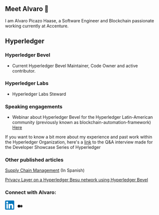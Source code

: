 ## Meet Alvaro 👋

I am Alvaro Picazo Haase, a Software Engineer and Blockchain passionate working currently at Accenture.


## Hyperledger 
### Hyperledger Bevel
- Current Hyperledger Bevel Maintainer, Code Owner and active contributor.
### Hyperledger Labs
- Hyperledger Labs Steward
### Speaking engagements
- Webinar about Hyperledger Bevel for the Hyperledger Latin-American community (previously known as blockchain-automation-framework) [Here](https://www.youtube.com/watch?v=Q0mA_SuqJTs)



If you want to know a bit more about my experience and past work within the Hyperledger Organization, here's a [link](https://www.hyperledger.org/blog/developer-showcase-series-alvaro-picazo-haase-blockchain-engineer-accenture) to the Q&A interview made for the Developer Showcase Series of Hyperledger

### Other published articles
[Supply Chain Management](https://www.periodistadigital.com/economia/bolsa/20240704/casos-blockchain-supply-chain-management-son-beneficios-noticia-689405009416/) (In Spanish)

[Privacy Layer on a Hyperledger Besu network using Hyperledger Bevel](https://www.lfdecentralizedtrust.org/blog/using-hyperledger-bevel-to-add-a-privacy-layer-to-permissioned-besu-networks)

### Connect with Alvaro:

<a href="https://www.linkedin.com/in/apicazohaase"><img src="static/assets/img/LinkedIn.png" width="30"/></a>
<a href="https://medium.com/@alvaropicazo"><img src="static/assets/img/Medium-new.png"  width="30" /></a>
<!--
**alvaropicazo/alvaropicazo** is a ✨ _special_ ✨ repository because its `README.md` (this file) appears on your GitHub profile.

Here are some ideas to get you started:

- 🔭 I’m currently working on ...
- 🌱 I’m currently learning ...
- 👯 I’m looking to collaborate on ...
- 🤔 I’m looking for help with ...
- 💬 Ask me about ...
- 📫 How to reach me: ...
- 😄 Pronouns: ...
- ⚡ Fun fact: ...
-->
